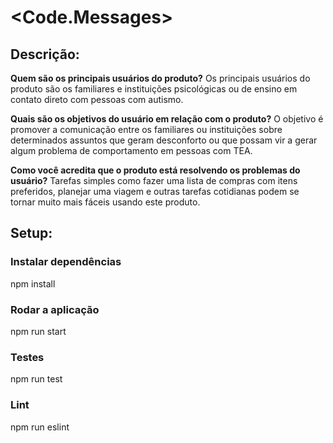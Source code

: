 # <Code.Messages>
## Descrição:
**Quem são os principais usuários do produto?**
Os principais usuários do produto são os familiares e instituições psicológicas ou de ensino em contato direto com pessoas com autismo.
 
**Quais são os objetivos do usuário em relação com o produto?**
O objetivo é promover a comunicação entre os familiares ou instituições sobre determinados assuntos que geram desconforto ou que possam vir a gerar algum problema de comportamento em pessoas com TEA.

**Como você acredita que o produto está resolvendo os problemas do usuário?**
Tarefas simples como fazer uma lista de compras com itens preferidos, planejar uma viagem e outras tarefas cotidianas podem se tornar muito mais fáceis usando este produto.

## Setup:
 ### Instalar dependências
 npm install
 ### Rodar a aplicação
 npm run start
 ### Testes
 npm run test
 ### Lint
 npm run eslint
